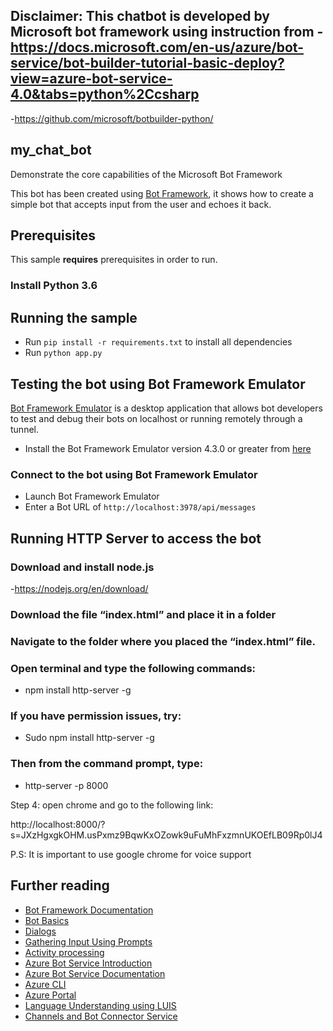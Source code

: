## Disclaimer: This chatbot is developed by Microsoft bot framework using instruction from -https://docs.microsoft.com/en-us/azure/bot-service/bot-builder-tutorial-basic-deploy?view=azure-bot-service-4.0&tabs=python%2Ccsharp 
-https://github.com/microsoft/botbuilder-python/
## my_chat_bot

Demonstrate the core capabilities of the Microsoft Bot Framework

This bot has been created using [Bot Framework](https://dev.botframework.com), it shows how to create a simple bot that accepts input from the user and echoes it back.

## Prerequisites

This sample **requires** prerequisites in order to run.

### Install Python 3.6

## Running the sample
- Run `pip install -r requirements.txt` to install all dependencies
- Run `python app.py`


## Testing the bot using Bot Framework Emulator

[Bot Framework Emulator](https://github.com/microsoft/botframework-emulator) is a desktop application that allows bot developers to test and debug their bots on localhost or running remotely through a tunnel.

- Install the Bot Framework Emulator version 4.3.0 or greater from [here](https://github.com/Microsoft/BotFramework-Emulator/releases)

### Connect to the bot using Bot Framework Emulator

- Launch Bot Framework Emulator
- Enter a Bot URL of `http://localhost:3978/api/messages`

## Running HTTP Server to access the bot

### Download and install node.js 

-https://nodejs.org/en/download/ 

 

### Download the file “index.html” and place it in a folder 

### Navigate to the folder where you placed the “index.html” file.  

### Open terminal and type the following commands: 

- npm install http-server -g 

### If you have permission issues, try: 

- Sudo npm install http-server -g 

### Then from the command prompt, type: 

- http-server -p 8000 



 

Step 4: open chrome and go to the following link:  

http://localhost:8000/?s=JXzHgxgkOHM.usPxmz9BqwKxOZowk9uFuMhFxzmnUKOEfLB09Rp0lJ4 

P.S: It is important to use google chrome for voice support 
## Further reading

- [Bot Framework Documentation](https://docs.botframework.com)
- [Bot Basics](https://docs.microsoft.com/azure/bot-service/bot-builder-basics?view=azure-bot-service-4.0)
- [Dialogs](https://docs.microsoft.com/azure/bot-service/bot-builder-concept-dialog?view=azure-bot-service-4.0)
- [Gathering Input Using Prompts](https://docs.microsoft.com/azure/bot-service/bot-builder-prompts?view=azure-bot-service-4.0&tabs=csharp)
- [Activity processing](https://docs.microsoft.com/en-us/azure/bot-service/bot-builder-concept-activity-processing?view=azure-bot-service-4.0)
- [Azure Bot Service Introduction](https://docs.microsoft.com/azure/bot-service/bot-service-overview-introduction?view=azure-bot-service-4.0)
- [Azure Bot Service Documentation](https://docs.microsoft.com/azure/bot-service/?view=azure-bot-service-4.0)
- [Azure CLI](https://docs.microsoft.com/cli/azure/?view=azure-cli-latest)
- [Azure Portal](https://portal.azure.com)
- [Language Understanding using LUIS](https://docs.microsoft.com/azure/cognitive-services/luis/)
- [Channels and Bot Connector Service](https://docs.microsoft.com/azure/bot-service/bot-concepts?view=azure-bot-service-4.0)
